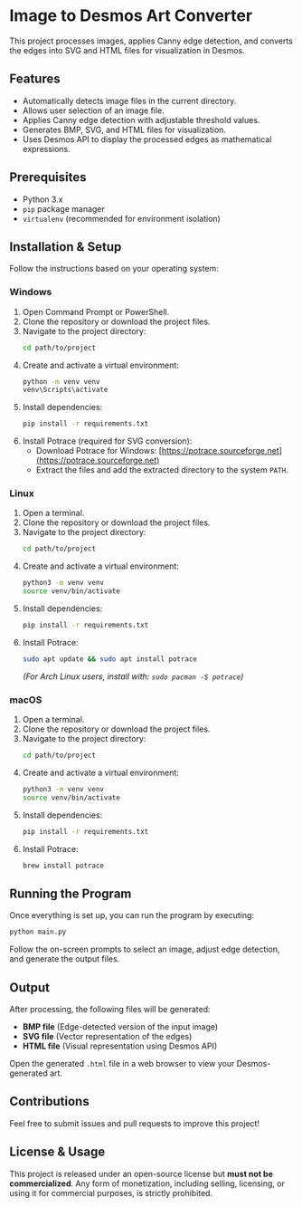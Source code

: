# Image to Desmos Art Converter

This project processes images, applies Canny edge detection, and converts the edges into SVG and HTML files for visualization in Desmos.

## Features
- Automatically detects image files in the current directory.
- Allows user selection of an image file.
- Applies Canny edge detection with adjustable threshold values.
- Generates BMP, SVG, and HTML files for visualization.
- Uses Desmos API to display the processed edges as mathematical expressions.

## Prerequisites
- Python 3.x
- `pip` package manager
- `virtualenv` (recommended for environment isolation)

## Installation & Setup
Follow the instructions based on your operating system:

### Windows
1. Open Command Prompt or PowerShell.
2. Clone the repository or download the project files.
3. Navigate to the project directory:
   ```sh
   cd path/to/project
   ```
4. Create and activate a virtual environment:
   ```sh
   python -m venv venv
   venv\Scripts\activate
   ```
5. Install dependencies:
   ```sh
   pip install -r requirements.txt
   ```
6. Install Potrace (required for SVG conversion):
   - Download Potrace for Windows: [https://potrace.sourceforge.net](https://potrace.sourceforge.net)
   - Extract the files and add the extracted directory to the system `PATH`.

### Linux
1. Open a terminal.
2. Clone the repository or download the project files.
3. Navigate to the project directory:
   ```sh
   cd path/to/project
   ```
4. Create and activate a virtual environment:
   ```sh
   python3 -m venv venv
   source venv/bin/activate
   ```
5. Install dependencies:
   ```sh
   pip install -r requirements.txt
   ```
6. Install Potrace:
   ```sh
   sudo apt update && sudo apt install potrace
   ```
   *(For Arch Linux users, install with: `sudo pacman -S potrace`)*

### macOS
1. Open a terminal.
2. Clone the repository or download the project files.
3. Navigate to the project directory:
   ```sh
   cd path/to/project
   ```
4. Create and activate a virtual environment:
   ```sh
   python3 -m venv venv
   source venv/bin/activate
   ```
5. Install dependencies:
   ```sh
   pip install -r requirements.txt
   ```
6. Install Potrace:
   ```sh
   brew install potrace
   ```

## Running the Program
Once everything is set up, you can run the program by executing:
```sh
python main.py
```
Follow the on-screen prompts to select an image, adjust edge detection, and generate the output files.

## Output
After processing, the following files will be generated:
- **BMP file** (Edge-detected version of the input image)
- **SVG file** (Vector representation of the edges)
- **HTML file** (Visual representation using Desmos API)

Open the generated `.html` file in a web browser to view your Desmos-generated art.

## Contributions
Feel free to submit issues and pull requests to improve this project!

## License & Usage
This project is released under an open-source license but **must not be commercialized**. Any form of monetization, including selling, licensing, or using it for commercial purposes, is strictly prohibited.

